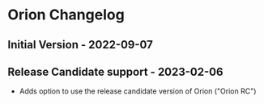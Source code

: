 # Orion Changelog

## Initial Version - 2022-09-07

## Release Candidate support - 2023-02-06

* Adds option to use the release candidate version of Orion ("Orion RC")
